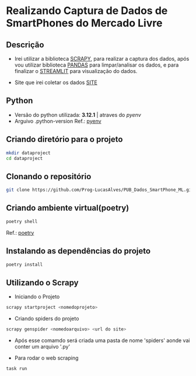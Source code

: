 # Realizando Captura de Dados de SmartPhones do Mercado Livre

## Descrição

- Irei utilizar a biblioteca [SCRAPY](https://scrapy.org/), para realizar a captura dos dados, após vou utilizar biblioteca [PANDAS](https://pandas.pydata.org/) para limpar/analisar os dados, e para finalizar o [STREAMLIT](https://streamlit.io/) para visualização do dados.

- Site que irei coletar os dados [SITE](https://lista.mercadolivre.com.br/celulares-telefones)

## Python

- Versão do python utilizada: **3.12.1** | atraves do *pyenv*
- Arguivo .python-version
Ref.: [pyenv](https://github.com/pyenv/pyenv)

## Criando diretório para o projeto

```bash
mkdir dataproject
cd dataproject
```

## Clonando o repositório

```bash
git clone https://github.com/Prog-LucasAlves/PUB_Dados_SmartPhone_ML.git
```

## Criando ambiente virtual(poetry)

```bash
poetry shell
```

Ref.: [poetry](https://python-poetry.org/)

## Instalando as dependências do projeto

```bash
poetry install
```

## Utilizando o Scrapy

- Iniciando o Projeto

```bash
scrapy startproject <nomedoprojeto>
```

- Criando spiders do projeto

```bash
scrapy genspider <nomedoarquivo> <url do site>
```

- Após esse comamdo será criada uma pasta de nome 'spiders' aonde vai conter um arquivo '<nomedoarquivo>.py'

- Para rodar o web scraping

```bash
task run
```
